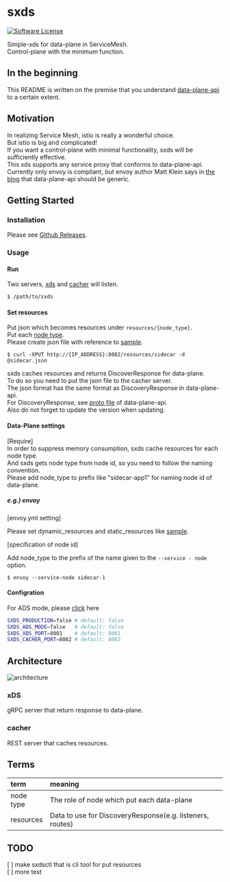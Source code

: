 # sxds

[![Software License](https://img.shields.io/badge/license-MIT-brightgreen.svg?style=flat-square)](/LICENSE.md)

Simple-xds for data-plane in ServiceMesh.  
Control-plane with the minimum function.

## In the beginning

This README is written on the premise that you understand [data-plane-api](https://www.envoyproxy.io/docs/envoy/latest/configuration/overview/v2_overview) to a certain extent.

## Motivation
In realizing Service Mesh, istio is really a wonderful choice.  
But istio is big and complicated!  
If you want a control-plane with minimal functionality, sxds will be sufficiently effective.  
This xds supports any service proxy that conforms to data-plane-api.  
Currently only envoy is compliant, but envoy author Matt Klein says in [the blog](https://blog.envoyproxy.io/the-universal-data-plane-api-d15cec7a) that data-plane-api should be generic.

## Getting Started

### Installation

Please see [Github Releases](https://github.com/nakabonne/sxds/releases).

### Usage

#### Run

Two servers, [xds](#xds-1) and [cacher](#cacher-1) will listen.

```sh
$ /path/to/sxds
```

#### Set resources

Put json which becomes resources under `resources/{node_type}`.  
Put each [node type](#terms).  
Please create json file with reference to [sample](https://github.com/nakabonne/sxds/tree/master/sample/resource).

```
$ curl -XPUT http://{IP_ADDRESS}:8082/resources/sidecar -d @sidecar.json
```

sxds caches resources and returns DiscoverResponse for data-plane.  
To do so you need to put the json file to the cacher server.  
The json format has the same format as DiscoveryResponse in data-plane-api.  
For DiscoveryResponse, see [proto file](https://github.com/envoyproxy/data-plane-api/tree/master/envoy/api/v2) of data-plane-api.  
Also do not forget to update the version when updating.

#### Data-Plane settings

[Require]  
In order to suppress memory consumption, sxds cache resources for each node type.  
And sxds gets node type from node id, so you need to follow the naming convention.  
Please add node_type to prefix like "sidecar-app1" for naming node id of data-plane.  

##### e.g.) envoy  

[envoy.yml setting]  

Please set dynamic_resources and static_resources like [sample](https://github.com/nakabonne/sxds/blob/master/sample/envoy/envoy.yml).  

[specification of node id]  

Add node_type to the prefix of the name given to the `--service - node` option.  

```
$ envoy --service-node sidecar-1
```

#### Configration

For ADS mode, please [click](https://github.com/envoyproxy/data-plane-api/blob/master/XDS_PROTOCOL.md#aggregated-discovery-services-ads) here

```sh
SXDS_PRODUCTION=false # default: false
SXDS_ADS_MODE=false   # default: false
SXDS_XDS_PORT=8081    # default: 8081
SXDS_CACHER_PORT=8082 # default: 8082
```

## Architecture

![architecture](https://github.com/nakabonne/sxds/blob/master/media/architecture.png) 

### xDS
gRPC server that return response to data-plane.

### cacher

REST server that caches resources.


## Terms

| term | meaning |
|:----------|:-----------|
|node type|The role of node which put each data-plane|
|resources|Data to use for DiscoveryResponse(e.g. listeners, routes) |

## TODO

[ ] make sxdsctl that is cli tool for put resources  
[ ] more test
